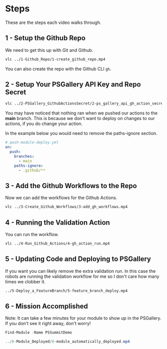 # Steps 

These are the steps each video walks through.

## 1 - Setup the Github Repo

We need to get this up with Git and Github.

```bash
vlc ../1-Github_Repo/1-create_github_repo.mp4
```

You can also create the repo with the Github CLI `gh`.  

## 2 - Setup Your PSGallery API Key and Repo Secret

```bash
vlc ../2-PSGallery_GithubActionsSecret/2-ps_gallery_api_gh_action_secret.mp4
```

You may have noticed that nothing ran when we pushed our actions to the **main** branch.
This is because we don't want to deploy on changes to our actions, if you do change your action.

In the example below you would need to remove the paths-ignore section.

```yml
# pwsh-module-deploy.yml
on:
  push:
    branches:
      - main
    paths-ignore:
      - .github/**    
```

## 3 - Add the Github Workflows to the Repo

Now we can add the workflows for the Github Actions.

```bash
vlc ../3-Create_Github_Workflows/3-add_gh_workflows.mp4
```

## 4 - Running the Validation Action

You can run the workflow.

```bash
vlc ../4-Run_Github_Actions/4-gh_action_run.mp4
```

## 5 - Updating Code and Deploying to PSGallery

If you want you can likely remove the extra validation run.
In this case the robots are running the validation workflow for me so I don't care how many times we clobber it.

```bash
../5-Deploy_a_FeatureBranch/5-feature_branch_deploy.mp4
```

## 6 - Mission Accomplished

Note: It can take a few minutes for your module to show up in the PSGallery.  If you don't see it right away, don't worry!

```powershell
Find-Module -Name PSSummitDemo

../6-Module_Deployed/6-module_automatically_deployed.mp4

```

